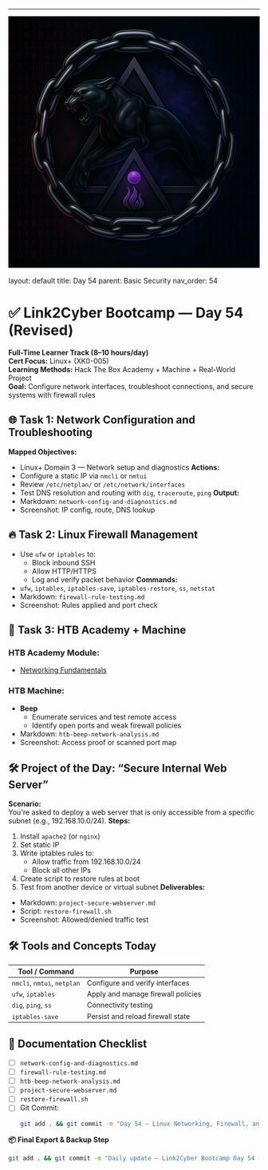 ---
![Panther Icon](/assets/icons/icon-cyber-panther.png)

layout: default
title: Day 54
parent: Basic Security
nav_order: 54

# ✅ Link2Cyber Bootcamp — Day 54 (Revised)
**Full-Time Learner Track (8–10 hours/day)**  
**Cert Focus:** Linux+ (XK0-005)  
**Learning Methods:** Hack The Box Academy + Machine + Real-World Project  
**Goal:** Configure network interfaces, troubleshoot connections, and secure systems with firewall rules
## 🌐 Task 1: Network Configuration and Troubleshooting
**Mapped Objectives:**  
- Linux+ Domain 3 — Network setup and diagnostics
**Actions:**  
- Configure a static IP via `nmcli` or `nmtui`  
- Review `/etc/netplan/` or `/etc/network/interfaces`  
- Test DNS resolution and routing with `dig`, `traceroute`, `ping`
**Output:**  
- Markdown: `network-config-and-diagnostics.md`  
- Screenshot: IP config, route, DNS lookup
## 🔥 Task 2: Linux Firewall Management
- Use `ufw` or `iptables` to:
  - Block inbound SSH  
  - Allow HTTP/HTTPS  
  - Log and verify packet behavior
**Commands:**  
- `ufw`, `iptables`, `iptables-save`, `iptables-restore`, `ss`, `netstat`
- Markdown: `firewall-rule-testing.md`  
- Screenshot: Rules applied and port check
## 🧪 Task 3: HTB Academy + Machine
### HTB Academy Module:
- [Networking Fundamentals](https://academy.hackthebox.com/module/73)
### HTB Machine:
- **Beep**  
  - Enumerate services and test remote access  
  - Identify open ports and weak firewall policies
- Markdown: `htb-beep-network-analysis.md`  
- Screenshot: Access proof or scanned port map
## 🛠️ Project of the Day: “Secure Internal Web Server”
**Scenario:**  
You're asked to deploy a web server that is only accessible from a specific subnet (e.g., 192.168.10.0/24).
**Steps:**  
1. Install `apache2` (or `nginx`)  
2. Set static IP  
3. Write iptables rules to:
   - Allow traffic from 192.168.10.0/24  
   - Block all other IPs  
4. Create script to restore rules at boot  
5. Test from another device or virtual subnet
**Deliverables:**  
- Markdown: `project-secure-webserver.md`  
- Script: `restore-firewall.sh`  
- Screenshot: Allowed/denied traffic test
## 🛠️ Tools and Concepts Today
| Tool / Command     | Purpose                                        |
|--------------------|------------------------------------------------|
| `nmcli`, `nmtui`, `netplan` | Configure and verify interfaces      |
| `ufw`, `iptables`  | Apply and manage firewall policies             |
| `dig`, `ping`, `ss`| Connectivity testing                           |
| `iptables-save`    | Persist and reload firewall state              |
## 📁 Documentation Checklist
- [ ] `network-config-and-diagnostics.md`  
- [ ] `firewall-rule-testing.md`  
- [ ] `htb-beep-network-analysis.md`  
- [ ] `project-secure-webserver.md`  
- [ ] `restore-firewall.sh`  
- [ ] Git Commit:
  ```bash
  git add . && git commit -m "Day 54 – Linux Networking, Firewall, and Web Server Security Project" && git push origin main
  ```
**📦 Final Export & Backup Step**
```bash
git add . && git commit -m "Daily update – Link2Cyber Bootcamp Day 54 (Linux+ HTB + Project)" && git push origin main
```
